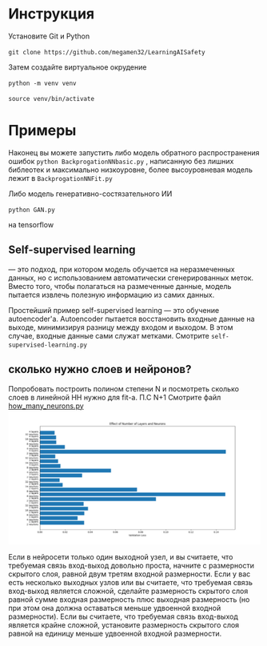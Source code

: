 # **Инструкция**

Установите Git и Python

`git clone https://github.com/megamen32/LearningAISafety`

Затем создайте виртуальное окрудение

`python -m venv venv`

`source venv/bin/activate`

# Примеры

Наконец вы можете запустить либо модель обратного распространения ошибок 
`python BackprogationNNbasic.py`
, написанную без лишних библеотек и максимально низкоуровне, более высоуровневая модель лежит в `BackprogationNNFit.py`

Либо модель генеративно-состязательного ИИ 

`python GAN.py`

на tensorflow


## Self-supervised learning
— это подход, при котором модель обучается на неразмеченных данных, но с использованием автоматически сгенерированных меток. Вместо того, чтобы полагаться на размеченные данные, модель пытается извлечь полезную информацию из самих данных.

Простейший пример self-supervised learning — это обучение autoencoder'а. Autoencoder пытается восстановить входные данные на выходе, минимизируя разницу между входом и выходом. В этом случае, входные данные сами служат метками. Смотрите `self-supervised-learning.py`

## сколько нужно слоев и нейронов?

Попробовать построить полином степени N и посмотреть сколько слоев в линейной НН нужно для fit-а. П.С N+1
Смотрите файл [how_many_neurons.py](how_many_neurons.py)
![My Image](photo_2023-10-05_05-10-24.jpg)


Если в нейросети только один выходной узел, и вы считаете, что требуемая связь вход-выход довольно проста, начните с размерности скрытого слоя, равной двум третям входной размерности.
Если у вас есть несколько выходных узлов или вы считаете, что требуемая связь вход-выход является сложной, сделайте размерность скрытого слоя равной сумме входная размерность плюс выходная размерность (но при этом она должна оставаться меньше удвоенной входной размерности).
Если вы считаете, что требуемая связь вход-выход является крайне сложной, установите размерность скрытого слоя равной на единицу меньше удвоенной входной размерности.